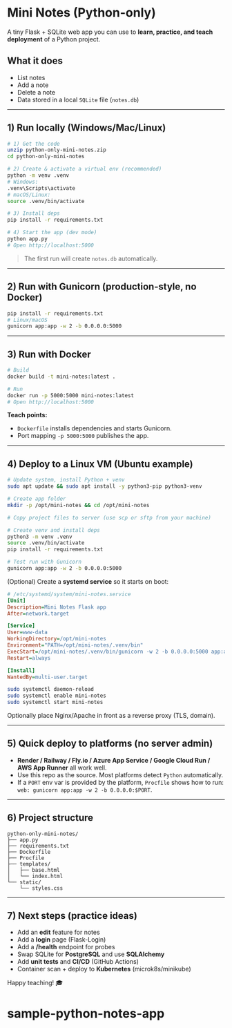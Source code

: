 # Mini Notes (Python-only)

A tiny Flask + SQLite web app you can use to **learn, practice, and teach deployment** of a Python project.

## What it does
- List notes
- Add a note
- Delete a note
- Data stored in a local `SQLite` file (`notes.db`)

---

## 1) Run locally (Windows/Mac/Linux)

```bash
# 1) Get the code
unzip python-only-mini-notes.zip
cd python-only-mini-notes

# 2) Create & activate a virtual env (recommended)
python -m venv .venv
# Windows:
.venv\Scripts\activate
# macOS/Linux:
source .venv/bin/activate

# 3) Install deps
pip install -r requirements.txt

# 4) Start the app (dev mode)
python app.py
# Open http://localhost:5000
```

> The first run will create `notes.db` automatically.

---

## 2) Run with Gunicorn (production-style, no Docker)
```bash
pip install -r requirements.txt
# Linux/macOS
gunicorn app:app -w 2 -b 0.0.0.0:5000
```

---

## 3) Run with Docker
```bash
# Build
docker build -t mini-notes:latest .

# Run
docker run -p 5000:5000 mini-notes:latest
# Open http://localhost:5000
```

**Teach points:**
- `Dockerfile` installs dependencies and starts Gunicorn.
- Port mapping `-p 5000:5000` publishes the app.

---

## 4) Deploy to a Linux VM (Ubuntu example)

```bash
# Update system, install Python + venv
sudo apt update && sudo apt install -y python3-pip python3-venv

# Create app folder
mkdir -p /opt/mini-notes && cd /opt/mini-notes

# Copy project files to server (use scp or sftp from your machine)

# Create venv and install deps
python3 -m venv .venv
source .venv/bin/activate
pip install -r requirements.txt

# Test run with Gunicorn
gunicorn app:app -w 2 -b 0.0.0.0:5000
```

(Optional) Create a **systemd service** so it starts on boot:
```ini
# /etc/systemd/system/mini-notes.service
[Unit]
Description=Mini Notes Flask app
After=network.target

[Service]
User=www-data
WorkingDirectory=/opt/mini-notes
Environment="PATH=/opt/mini-notes/.venv/bin"
ExecStart=/opt/mini-notes/.venv/bin/gunicorn -w 2 -b 0.0.0.0:5000 app:app
Restart=always

[Install]
WantedBy=multi-user.target
```

```bash
sudo systemctl daemon-reload
sudo systemctl enable mini-notes
sudo systemctl start mini-notes
```

Optionally place Nginx/Apache in front as a reverse proxy (TLS, domain).

---

## 5) Quick deploy to platforms (no server admin)

- **Render / Railway / Fly.io / Azure App Service / Google Cloud Run / AWS App Runner** all work well.
- Use this repo as the source. Most platforms detect `Python` automatically.
- If a `PORT` env var is provided by the platform, `Procfile` shows how to run: `web: gunicorn app:app -w 2 -b 0.0.0.0:$PORT`.

---

## 6) Project structure

```
python-only-mini-notes/
├── app.py
├── requirements.txt
├── Dockerfile
├── Procfile
├── templates/
│   ├── base.html
│   └── index.html
└── static/
    └── styles.css
```

---

## 7) Next steps (practice ideas)
- Add an **edit** feature for notes
- Add a **login** page (Flask-Login)
- Add a **/health** endpoint for probes
- Swap SQLite for **PostgreSQL** and use **SQLAlchemy**
- Add **unit tests** and **CI/CD** (GitHub Actions)
- Container scan + deploy to **Kubernetes** (microk8s/minikube)

Happy teaching! 🎓
# sample-python-notes-app
